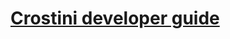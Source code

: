 # [Crostini developer guide](https://chromium.googlesource.com/chromiumos/docs/+/HEAD/crostini_developer_guide.md)

